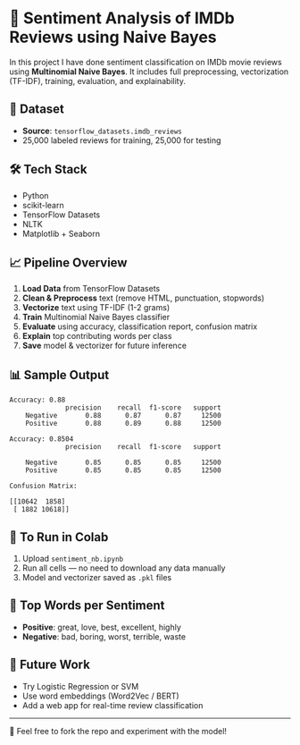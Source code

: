 
# 🎯 Sentiment Analysis of IMDb Reviews using Naive Bayes

In this project I have done sentiment classification on IMDb movie reviews using **Multinomial Naive Bayes**. It includes full preprocessing, vectorization (TF-IDF), training, evaluation, and explainability.

## 📂 Dataset
- **Source**: `tensorflow_datasets.imdb_reviews`
- 25,000 labeled reviews for training, 25,000 for testing

## 🛠️ Tech Stack
- Python
- scikit-learn
- TensorFlow Datasets
- NLTK
- Matplotlib + Seaborn

## 📈 Pipeline Overview

1. **Load Data** from TensorFlow Datasets
2. **Clean & Preprocess** text (remove HTML, punctuation, stopwords)
3. **Vectorize** text using TF-IDF (1-2 grams)
4. **Train** Multinomial Naive Bayes classifier
5. **Evaluate** using accuracy, classification report, confusion matrix
6. **Explain** top contributing words per class
7. **Save** model & vectorizer for future inference

## 📊 Sample Output

```
Accuracy: 0.88
              precision    recall  f1-score   support
    Negative       0.88      0.87      0.87     12500
    Positive       0.88      0.89      0.88     12500

Accuracy: 0.8504
              precision    recall  f1-score   support

    Negative       0.85      0.85      0.85     12500
    Positive       0.85      0.85      0.85     12500

Confusion Matrix:

[[10642  1858]
 [ 1882 10618]]
```

## 📌 To Run in Colab

1. Upload `sentiment_nb.ipynb`
2. Run all cells — no need to download any data manually
3. Model and vectorizer saved as `.pkl` files

## 🧠 Top Words per Sentiment

- **Positive**: great, love, best, excellent, highly
- **Negative**: bad, boring, worst, terrible, waste

## 🏁 Future Work
- Try Logistic Regression or SVM
- Use word embeddings (Word2Vec / BERT)
- Add a web app for real-time review classification

---

📌 Feel free to fork the repo and experiment with the model!
